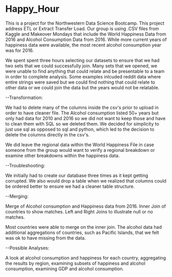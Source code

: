 # Happy_Hour 
This is a project for the Northwestern Data Science Bootcamp.  This project address ETL or Extract Transfer Load.  Our group is using .CSV files from Kaggle and Makeover Mondays that include the World Happiness Data from 2016 and Alcohol Consumption Data from 2016.  While more current years of happiness data were available, the most recent alcohol consumption year was for 2016. 

We spent spent three hours selecting our datasets to ensure that we had two sets that we could successfully join.  Many sets that we opened, we were unable to find anything that could relate and be presentable to a team in order to complete analysis.  Some examples inlcuded reddit data where entire strings were saved but we could find nothing that could relate to other data or we could join the data but the years would not be relatable.  

--Transformation: 

We had to delete many of the columns inside the csv's prior to upload in order to have cleaner file. The Alcohol consumption listed 50+ years but only had data for 2010 and 2016 so we did not want to keep those and have to clean them with SQL so we deleted them. We decided for simplicity to just use sql as opposed to sql and python, which led to the decision to delete the columns directly in the csv's.  

We did leave the regional data within the World Happiness File in case someone from the group would want to verify a regional breakdown or examine other breakdowns within the happiness data. 

--Troubleshooting: 

We initially had to create our database three times as it kept getting corrupted.  We also would drop a table when we realized that columns could be ordered better to ensure we had a cleaner table structure.  

--Merging:

Merge of Alcohol consumption and Happiness data from 2016.
Inner Join of countries to show matches. 
Left and Right Joins to illustrate null or no matches. 

Most countries were able to merge on the inner join. The alcohol data had additional aggregations of countries, such as Pacific Islands, that we felt was ok to have missing from the data.

--Possible Analyses:

A look at alcohol consumption and happiness for each country, aggregating the results by region, examining subsets of happiness and alcohol consumption, examining GDP and alcohol consumption. 

